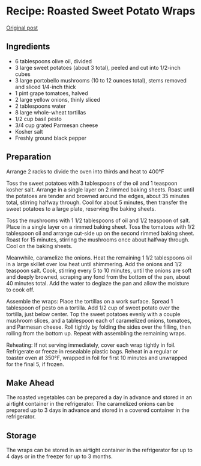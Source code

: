 # Recipe: Roasted Sweet Potato Wraps

[Original post](https://www.thekitchn.com/recipe-roasted-sweet-potato-wraps-with-caramelized-onions-and-pesto-167367)

## Ingredients

- 6 tablespoons olive oil, divided
- 3 large sweet potatoes (about 3 total), peeled and cut into 1/2-inch cubes
- 3 large portobello mushrooms (10 to 12 ounces total), stems removed and sliced 1/4-inch thick
- 1 pint grape tomatoes, halved
- 2 large yellow onions, thinly sliced
- 2 tablespoons water
- 8 large whole-wheat tortillas
- 1/2 cup basil pesto
- 3/4 cup grated Parmesan cheese
- Kosher salt
- Freshly ground black pepper

## Preparation

Arrange 2 racks to divide the oven into thirds and heat to 400°F

Toss the sweet potatoes with 3 tablespoons of the oil and 1 teaspoon kosher salt. Arrange in a single layer on 2 rimmed baking sheets. Roast until the potatoes are tender and browned around the edges, about 35 minutes total, stirring halfway through. Cool for about 5 minutes, then transfer the sweet potatoes to a large plate, reserving the baking sheets.

Toss the mushrooms with 1 1/2 tablespoons of oil and 1/2 teaspoon of salt. Place in a single layer on a rimmed baking sheet. Toss the tomatoes with 1/2 tablespoon oil and arrange cut-side up on the second rimmed baking sheet. Roast for 15 minutes, stirring the mushrooms once about halfway through. Cool on the baking sheets.

Meanwhile, caramelize the onions. Heat the remaining 1 1/2 tablespoons oil in a large skillet over low heat until shimmering. Add the onions and 1/2 teaspoon salt. Cook, stirring every 5 to 10 minutes, until the onions are soft and deeply browned, scraping any fond from the bottom of the pan, about 40 minutes total. Add the water to deglaze the pan and allow the moisture to cook off.

Assemble the wraps: Place the tortillas on a work surface. Spread 1 tablespoon of pesto on a tortilla. Add 1/2 cup of sweet potato over the tortilla, just below center. Top the sweet potatoes evenly with a couple mushroom slices, and a tablespoon each of caramelized onions, tomatoes, and Parmesan cheese. Roll tightly by folding the sides over the filling, then rolling from the bottom up. Repeat with assembling the remaining wraps.

Reheating: If not serving immediately, cover each wrap tightly in foil. Refrigerate or freeze in resealable plastic bags. Reheat in a regular or toaster oven at 350°F, wrapped in foil for first 10 minutes and unwrapped for the final 5, if frozen.

## Make Ahead

The roasted vegetables can be prepared a day in advance and stored in an airtight container in the refrigerator. The caramelized onions can be prepared up to 3 days in advance and stored in a covered container in the refrigerator.

## Storage

The wraps can be stored in an airtight container in the refrigerator for up to 4 days or in the freezer for up to 3 months.

